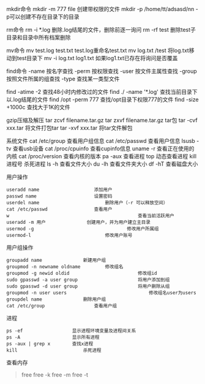 mkdir命令
mkdir -m 777 file		创建带权限的文件
mkdir -p /home/tt/adsasd/nn			-p可以创建不存在目录下的目录


rm命令
rm -i *.log				删除.log结尾的文件，删除前逐一询问
rm -rf test				删除test子目录和目录中所有档案删除


mv命令
mv test.log test.txt			test.log重命名test.txt
mv log.txt /test					将log.txt移动到test目录下
mv -i log.txt log1.txt			如果log1.txt已存在将询问是否覆盖


find命令
-name			按名字查找
-perm			按权限查找
-user				按文件主属性查找
-group				按照文件所属的组查找
-type					查找某一类型文件

find -atime -2			查找48小时内修改过的文件
find ./ -name '*.log'			查找当前目录下以.log结尾的文件
find /opt -perm 777				查找/opt目录下权限777的文件
find -size +1000c					查找大于1K的文件


gzip压缩及解压
tar zcvf filename.tar.gz
tar zxvf filename.tar.gz
tar包
tar -cvf xxx.tar				将文件打包tar
tar -xvf xxx.tar				将tar文件解包

系统文件
cat /etc/group				查看用户组信息
cat /etc/passwd				查看用户信息
lsusb -tv							查看usb设备
cat /proc/cpuinfo			查看cupinfo信息
uname -r							查看正在使用的内核
cat /proc/version			查看内核的版本
pa -aux									查看进程
top											动态查看进程
kill 进程号							杀死进程
ls -h										查看文件大小
du -lh										查看文件夹大小
df -hT										查看磁盘大小


用户操作
~~~
useradd name					添加用户
passwd name						设置密码
userdel	name						删除用户（-r 可以释放空间）
cat /etc/passwd					查看用户
w												查看当前活跃用户
useradd -m 用户				创建用户，并为用户建立主目录
usermod -g									修改用户所属组
usermod-l							修改用户账号
~~~
用户组操作
~~~
groupadd name				新建用户组
groupmod -n newname oldname			修改组名
groupmod -g newid oldid							修改组id
sudo gpasswd -a user group						将用户添加到组
sudo gpasswd -d user group						将用户删除从组
groupmod -n user users								修改组名user为users
groupdel name				删除用户组
cat /etc/group					查看用户组
~~~


进程
~~~
ps -ef					显示进程环境变量及进程间关系
ps -A					显示所有进程
ps -aux | grep x		查找x进程
kill						杀死进程
~~~


查看内存
> free
> free -k
> free -m
> free -t


